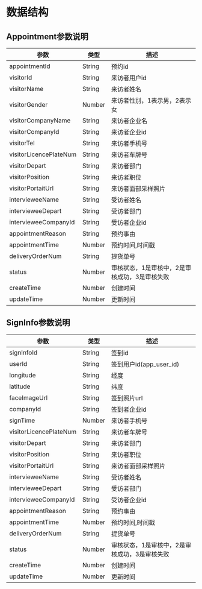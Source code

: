 # 数据结构
## Appointment参数说明
参数 | 类型 | 描述
---| ---|---
appointmentId | String | 预约id
visitorId | String | 来访者用户id
visitorName | String | 来访者姓名
visitorGender | Number | 来访者性别，1表示男，2表示女
visitorCompanyName | String | 来访者企业名
visitorCompanyId | String | 来访者企业id
visitorTel | String | 来访者手机号
visitorLicencePlateNum | String | 来访者车牌号
visitorDepart | String | 来访者部门
visitorPosition | String | 来访者职位
visitorPortaitUrl | String | 来访者面部采样照片
intervieweeName | String | 受访者姓名
intervieweeDepart | String | 受访者部门
intervieweeCompanyId | String | 受访者企业id
appointmentReason | String | 预约事由
appointmentTime | Number | 预约时间,时间戳
deliveryOrderNum | String | 提货单号 
status | Number | 审核状态，1是审核中，2是审核成功，3是审核失败
createTime | Number | 创建时间
updateTime | Number | 更新时间

## SignInfo参数说明
参数 | 类型 | 描述
---| ---|---
signInfoId| String | 签到id
userId| String | 签到用户id(app_user_id)
longitude| String | 经度
latitude| String | 纬度
faceImageUrl| String | 签到照片url
companyId| String | 签到者企业id
signTime| Number| 来访者手机号
visitorLicencePlateNum | String | 来访者车牌号
visitorDepart | String | 来访者部门
visitorPosition | String | 来访者职位
visitorPortaitUrl | String | 来访者面部采样照片
intervieweeName | String | 受访者姓名
intervieweeDepart | String | 受访者部门
intervieweeCompanyId | String | 受访者企业id
appointmentReason | String | 预约事由
appointmentTime | Number | 预约时间,时间戳
deliveryOrderNum | String | 提货单号 
status | Number | 审核状态，1是审核中，2是审核成功，3是审核失败
createTime | Number | 创建时间
updateTime | Number | 更新时间